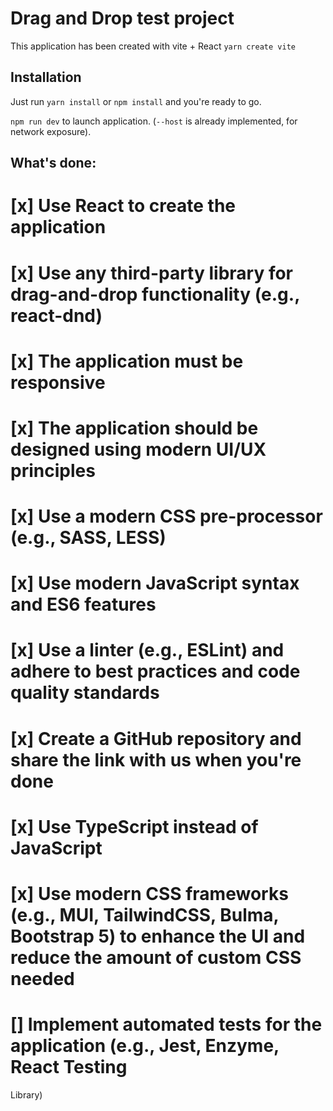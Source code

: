 # Drag and Drop test project

This application has been created with vite + React `yarn create vite`

## Installation

Just run `yarn install` or `npm install` and you're ready to go.

`npm run dev` to launch application. (`--host` is already implemented, for network exposure).

## What's done:

# [x] Use React to create the application
# [x] Use any third-party library for drag-and-drop functionality (e.g., react-dnd)
# [x] The application must be responsive
# [x] The application should be designed using modern UI/UX principles
# [x] Use a modern CSS pre-processor (e.g., SASS, LESS)
# [x] Use modern JavaScript syntax and ES6 features
# [x] Use a linter (e.g., ESLint) and adhere to best practices and code quality standards
# [x] Create a GitHub repository and share the link with us when you're done
# [x] Use TypeScript instead of JavaScript
# [x] Use modern CSS frameworks (e.g., MUI, TailwindCSS, Bulma, Bootstrap 5) to enhance the UI and reduce the amount of custom CSS needed
# [] Implement automated tests for the application (e.g., Jest, Enzyme, React Testing
Library)